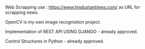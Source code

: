 Web Scrapping use : https://www.hindustantimes.com/
as URL for scrapping news.

OpenCV is my own image recognistion project.

Implementation of REST API USING DJANGO - already approved.

Control Structures in Python - already approved.
